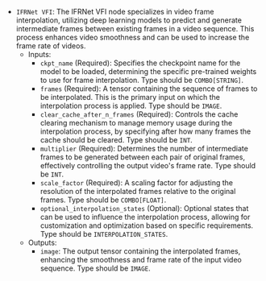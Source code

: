- `IFRNet VFI`: The IFRNet VFI node specializes in video frame interpolation, utilizing deep learning models to predict and generate intermediate frames between existing frames in a video sequence. This process enhances video smoothness and can be used to increase the frame rate of videos.
    - Inputs:
        - `ckpt_name` (Required): Specifies the checkpoint name for the model to be loaded, determining the specific pre-trained weights to use for frame interpolation. Type should be `COMBO[STRING]`.
        - `frames` (Required): A tensor containing the sequence of frames to be interpolated. This is the primary input on which the interpolation process is applied. Type should be `IMAGE`.
        - `clear_cache_after_n_frames` (Required): Controls the cache clearing mechanism to manage memory usage during the interpolation process, by specifying after how many frames the cache should be cleared. Type should be `INT`.
        - `multiplier` (Required): Determines the number of intermediate frames to be generated between each pair of original frames, effectively controlling the output video's frame rate. Type should be `INT`.
        - `scale_factor` (Required): A scaling factor for adjusting the resolution of the interpolated frames relative to the original frames. Type should be `COMBO[FLOAT]`.
        - `optional_interpolation_states` (Optional): Optional states that can be used to influence the interpolation process, allowing for customization and optimization based on specific requirements. Type should be `INTERPOLATION_STATES`.
    - Outputs:
        - `image`: The output tensor containing the interpolated frames, enhancing the smoothness and frame rate of the input video sequence. Type should be `IMAGE`.

